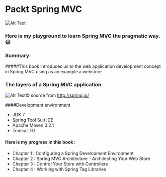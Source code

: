 # Packt Spring MVC

![Alt Text](https://www.packtpub.com/sites/default/files/4870OS_Spring%203.jpg)


### Here is my playground to learn Spring MVC the pragmatic way. :smiley:

### Summary:
#####This book introduces us to the web application development concept in Spring MVC using as an example a webstore

### The layers of a Spring MVC application

![Alt Text](http://docs.spring.io/spring-framework/docs/2.5.3/reference/images/mvc.png)©
source from http://spring.io/

####Development environment
- JDK 7
- Spring Tool Suit IDE
- Apache Maven 3.2.1
- Tomcat 7.0


#### Here is my progress in this book :

- Chapter 1 : Configuring a Spring Development Environment
- Chapter 2 : Spring MVC Architecture - Architecting Your Web Store
- Chapter 3 : Control Your Store with Controllers
- Chapter 4 : Working with Spring Tag Libraries
